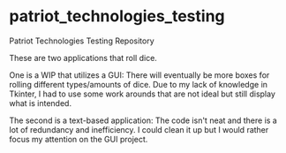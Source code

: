 # patriot_technologies_testing
Patriot Technologies Testing Repository

These are two applications that roll dice.

One is a WIP that utilizes a GUI:
There will eventually be more boxes for rolling different types/amounts of dice.
Due to my lack of knowledge in Tkinter, I had to use some work arounds that are not ideal but still display what is intended.

The second is a text-based application:
The code isn't neat and there is a lot of redundancy and inefficiency.
I could clean it up but I would rather focus my attention on the GUI project.
